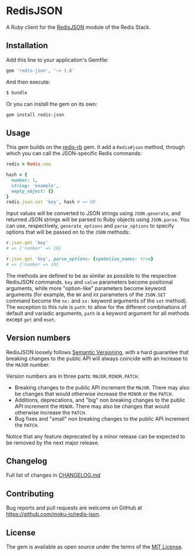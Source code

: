 # RedisJSON

A Ruby client for the [RedisJSON](https://redis.io/docs/stack/json/) module of the Redis Stack.

## Installation

Add this line to your application's Gemfile:

```ruby
gem 'redis-json', '~> 1.0'
```

And then execute:

```bash
$ bundle
```

Or you can install the gem on its own:

```bash
gem install redis-json
```

## Usage

This gem builds on the [redis-rb](https://github.com/redis/redis-rb) gem. It add a `Redis#json` method, through which you can call the JSON-specific Redis commands:

```ruby
redis = Redis.new

hash = {
  number: 1,
  string: 'example',
  empty_object: {}
}
redis.json.set 'key', hash # => OK
```

Input values will be converted to JSON strings using `JSON.generate`, and returned JSON strings will be parsed to Ruby objects using `JSON.parse`. You can use, respectively, `generate_options` and `parse_options` to specify options that will be passed on to the `JSON` methods:

```ruby
r.json.get 'key'
# => {'number' => 10}

r.json.get 'key', parse_options: {symbolize_names: true}
# => {:number => 10}
```

The methods are defined to be as similar as possible to the respective RedisJSON commands. `key` and `value` parameters become positional arguments, while more "option-like" parameters become keyword arguments (for example, the `NX` and `XX` parameters of the `JSON.SET` command become the `nx:` and `xx:` keyword arguments of the `set` method). The exception to this rule is `path`: to allow for the different combinations of default and variadic arguments, `path` is a keyword argument for all methods except `get` and `mset`.

## Version numbers

RedisJSON loosely follows [Semantic Versioning](https://semver.org/), with a hard guarantee that breaking changes to the public API will always coincide with an increase to the `MAJOR` number.

Version numbers are in three parts: `MAJOR.MINOR.PATCH`.

- Breaking changes to the public API increment the `MAJOR`. There may also be changes that would otherwise increase the `MINOR` or the `PATCH`.
- Additions, deprecations, and "big" non breaking changes to the public API increment the `MINOR`. There may also be changes that would otherwise increase the `PATCH`.
- Bug fixes and "small" non breaking changes to the public API increment the `PATCH`.

Notice that any feature deprecated by a minor release can be expected to be removed by the next major release.

## Changelog

Full list of changes in [CHANGELOG.md](CHANGELOG.md)

## Contributing

Bug reports and pull requests are welcome on GitHub at https://github.com/moku-io/redis-json.

## License

The gem is available as open source under the terms of the [MIT License](https://opensource.org/licenses/MIT).
